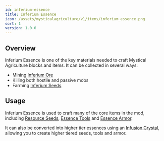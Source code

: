 ```yaml
---
id: inferium-essence
title: Inferium Essence
icon: /assets/mysticalagriculture/v1/items/inferium_essence.png
sort: 1
version: 1.0.0
---
```


## Overview

Inferium Essence is one of the key materials needed to craft Mystical Agriculture blocks and items. It can be collected in several ways:

- Mining [Inferium Ore](../blocks/inferium-ore.md)
- Killing both hostile and passive mobs
- Farming [Inferium Seeds](inferium-seeds.md)

## Usage

Inferium Essence is used to craft many of the core items in the mod, including [Resource Seeds](resource-seeds.md), [Essence Tools](essence-tools.md) and [Essence Armor](essence-armor.md).

It can also be converted into higher tier essences using an [Infusion Crystal](infusion-crystals.md), allowing you to create higher tiered seeds, tools and armor.

